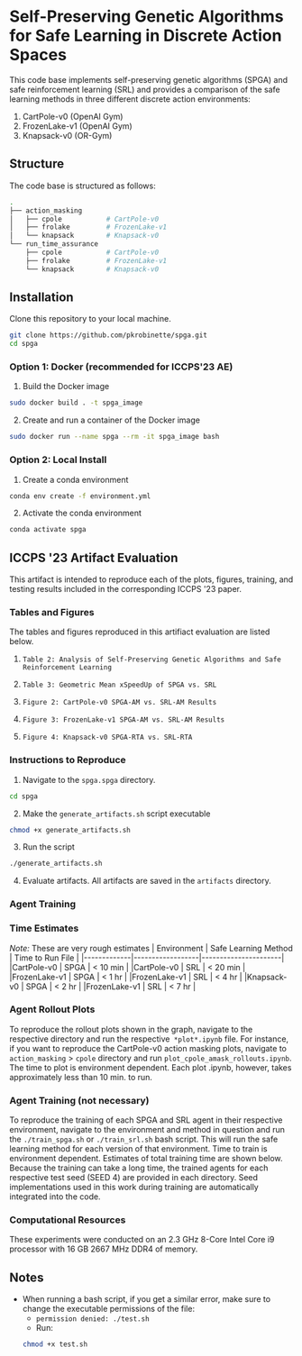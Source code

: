 # Self-Preserving Genetic Algorithms for Safe Learning in Discrete Action Spaces
This code base implements self-preserving genetic algorithms (SPGA) and safe reinforcement learning (SRL) and provides a comparison of the safe learning methods in three different discrete action environments:
1. CartPole-v0 (OpenAI Gym)
2. FrozenLake-v1 (OpenAI Gym)
3. Knapsack-v0 (OR-Gym)

## Structure
The code base is structured as follows:
```bash
.
├── action_masking
│   ├── cpole           # CartPole-v0
│   ├── frolake         # FrozenLake-v1
│   └── knapsack        # Knapsack-v0
└── run_time_assurance
    ├── cpole           # CartPole-v0
    ├── frolake         # FrozenLake-v1
    └── knapsack        # Knapsack-v0
 ```
    
## Installation
Clone this repository to your local machine.
```bash
git clone https://github.com/pkrobinette/spga.git
cd spga
```

### Option 1: Docker (recommended for ICCPS'23 AE)
1. Build the Docker image
```bash
sudo docker build . -t spga_image
```
2. Create and run a container of the Docker image
```bash
sudo docker run --name spga --rm -it spga_image bash
```

### Option 2: Local Install
1. Create a conda environment
```bash
conda env create -f environment.yml
```
2. Activate the conda environment
```bash
conda activate spga
```

## ICCPS '23 Artifact Evaluation
This artifact is intended to reproduce each of the plots, figures, training, and testing results included in the corresponding ICCPS '23 paper. 

### Tables and Figures
The tables and figures reproduced in this artifiact evaluation are listed below.

1. `Table 2: Analysis of Self-Preserving Genetic Algorithms and Safe Reinforcement Learning`

2. `Table 3: Geometric Mean xSpeedUp of SPGA vs. SRL` 

3. `Figure 2: CartPole-v0 SPGA-AM vs. SRL-AM Results`

4. `Figure 3: FrozenLake-v1 SPGA-AM vs. SRL-AM Results`

5. `Figure 4: Knapsack-v0 SPGA-RTA vs. SRL-RTA`

### Instructions to Reproduce
1. Navigate to the `spga.spga` directory. 
```bash
cd spga
```
2. Make the `generate_artifacts.sh` script executable
```bash
chmod +x generate_artifacts.sh
```
3. Run the script
```bash
./generate_artifacts.sh
```
4. Evaluate artifacts. All artifacts are saved in the `artifacts` directory.

### Agent Training


### Time Estimates
*Note:* These are very rough estimates
| Environment | Safe Learning Method | Time to Run File |
|-------------|------------------|----------------------|
|CartPole-v0  | SPGA                 |    < 10 min       |
|CartPole-v0  | SRL                  |    < 20 min      |
|FrozenLake-v1  | SPGA                 |    < 1 hr      |
|FrozenLake-v1  | SRL                  |    <  4 hr      |
|Knapsack-v0  | SPGA                 |    < 2 hr       |
|FrozenLake-v1  | SRL                  |    <  7 hr      |


### Agent Rollout Plots
To reproduce the rollout plots shown in the graph, navigate to the respective directory and run the respective` *plot*.ipynb` file. For instance, if you want to reproduce the CartPole-v0 action masking plots, navigate to `action_masking` > `cpole` directory and run `plot_cpole_amask_rollouts.ipynb`. The time to plot is environment dependent. Each plot .ipynb, however, takes approximately less than 10 min. to run.

### Agent Training (not necessary)
To reproduce the training of each SPGA and SRL agent in their respective environment, navigate to the environment and method in question and run the `./train_spga.sh` or `./train_srl.sh` bash script. This will run the safe learning method for each version of that environment. Time to train is environment dependent. Estimates of total training time are shown below. Because the training can take a long time, the trained agents for each respective test seed (SEED 4) are provided in each directory. Seed implementations used in this work during training are automatically integrated into the code.

### Computational Resources
These experiments were conducted on an 2.3 GHz 8-Core Intel Core i9 processor with 16 GB 2667 MHz DDR4 of memory.

## Notes
- When running a bash script, if you get a similar error, make sure to change the executable permissions of the file:
    - ```permission denied: ./test.sh```
    - Run: 
    ```bash
    chmod +x test.sh
    ```
